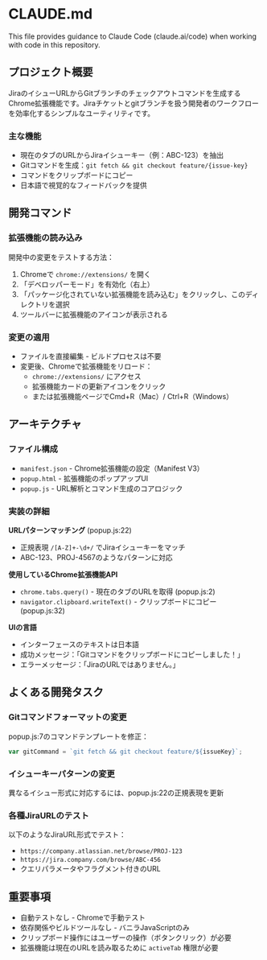 # CLAUDE.md

This file provides guidance to Claude Code (claude.ai/code) when working with code in this repository.

## プロジェクト概要

JiraのイシューURLからGitブランチのチェックアウトコマンドを生成するChrome拡張機能です。Jiraチケットとgitブランチを扱う開発者のワークフローを効率化するシンプルなユーティリティです。

### 主な機能
- 現在のタブのURLからJiraイシューキー（例：ABC-123）を抽出
- Gitコマンドを生成：`git fetch && git checkout feature/{issue-key}`
- コマンドをクリップボードにコピー
- 日本語で視覚的なフィードバックを提供

## 開発コマンド

### 拡張機能の読み込み
開発中の変更をテストする方法：
1. Chromeで `chrome://extensions/` を開く
2. 「デベロッパーモード」を有効化（右上）
3. 「パッケージ化されていない拡張機能を読み込む」をクリックし、このディレクトリを選択
4. ツールバーに拡張機能のアイコンが表示される

### 変更の適用
- ファイルを直接編集 - ビルドプロセスは不要
- 変更後、Chromeで拡張機能をリロード：
  - `chrome://extensions/` にアクセス
  - 拡張機能カードの更新アイコンをクリック
  - または拡張機能ページでCmd+R（Mac）/ Ctrl+R（Windows）

## アーキテクチャ

### ファイル構成
- `manifest.json` - Chrome拡張機能の設定（Manifest V3）
- `popup.html` - 拡張機能のポップアップUI
- `popup.js` - URL解析とコマンド生成のコアロジック

### 実装の詳細

**URLパターンマッチング** (popup.js:22)
- 正規表現 `/[A-Z]+-\d+/` でJiraイシューキーをマッチ
- ABC-123、PROJ-4567のようなパターンに対応

**使用しているChrome拡張機能API**
- `chrome.tabs.query()` - 現在のタブのURLを取得 (popup.js:2)
- `navigator.clipboard.writeText()` - クリップボードにコピー (popup.js:32)

**UIの言語**
- インターフェースのテキストは日本語
- 成功メッセージ：「Gitコマンドをクリップボードにコピーしました！」
- エラーメッセージ：「JiraのURLではありません。」

## よくある開発タスク

### Gitコマンドフォーマットの変更
popup.js:7のコマンドテンプレートを修正：
```javascript
var gitCommand = `git fetch && git checkout feature/${issueKey}`;
```

### イシューキーパターンの変更
異なるイシュー形式に対応するには、popup.js:22の正規表現を更新

### 各種JiraURLのテスト
以下のようなJiraURL形式でテスト：
- `https://company.atlassian.net/browse/PROJ-123`
- `https://jira.company.com/browse/ABC-456`
- クエリパラメータやフラグメント付きのURL

## 重要事項

- 自動テストなし - Chromeで手動テスト
- 依存関係やビルドツールなし - バニラJavaScriptのみ
- クリップボード操作にはユーザーの操作（ボタンクリック）が必要
- 拡張機能は現在のURLを読み取るために `activeTab` 権限が必要